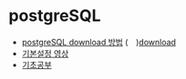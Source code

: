 # postgreSQL
* [postgreSQL download 방법](https://www.devkuma.com/docs/postgresql/postgresql-download-install/) (　)[download](https://www.enterprisedb.com/downloads/postgres-postgresql-downloads)
* [기본설정 영상](https://www.youtube.com/watch?v=SJMcIZzfBeY&t=250s)
* [기초공부](http://www.gurubee.net/postgresql/basic)
